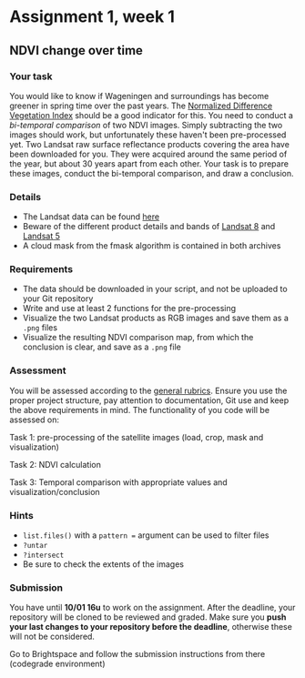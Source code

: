 # Assignment 1, week 1


## NDVI change over time

### Your task
You would like to know if Wageningen and surroundings has become greener in spring time over the past years. The [Normalized Difference Vegetation Index](https://en.wikipedia.org/wiki/Normalized_difference_vegetation_index) should be a good indicator for this. You need to conduct a *bi-temporal comparison* of two NDVI images. Simply subtracting the two images should work, but unfortunately these haven't been pre-processed yet. Two Landsat raw surface reflectance products covering the area have been downloaded for you. They were acquired around the same period of the year, but about 30 years apart from each other. Your task is to prepare these images, conduct the bi-temporal comparison, and draw a conclusion.


### Details
- The Landsat data can be found [here](https://www.dropbox.com/sh/3lz5vylc7tzpiup/AAB3HCFHdJFa8lV_PMRlV5Wda?dl=1)
- Beware of the different product details and bands of [Landsat 8](https://landsat.gsfc.nasa.gov/landsat-8/) and [Landsat 5](https://landsat.gsfc.nasa.gov/landsat-5/)
- A cloud mask from the fmask algorithm is contained in both archives


### Requirements
- The data should be downloaded in your script, and not be uploaded to your Git repository
- Write and use at least 2 functions for the pre-processing
- Visualize the two Landsat products as RGB images and save them as a `.png` files
- Visualize the resulting NDVI comparison map, from which the conclusion is clear, and save as a `.png` file


### Assessment
You will be assessed according to the [general rubrics](https://wageningenur4-my.sharepoint.com/:w:/g/personal/jan_verbesselt_wur_nl/ERkkjdEWK_dEmWFRVdhWBawBdKDBgjh6lajIaGE-hkz0KA?e=RqoFVC). Ensure you use the proper project structure, pay attention to documentation, Git use and keep the above requirements in mind. The functionality of you code will be assessed on: 

Task 1: pre-processing of the satellite images (load, crop, mask and visualization)

Task 2: NDVI calculation

Task 3: Temporal comparison with appropriate values and visualization/conclusion



### Hints
- `list.files()` with a `pattern =` argument can be used to filter files
- `?untar`
- `?intersect`
- Be sure to check the extents of the images


### Submission
You have until **10/01 16u** to work on the assignment. After the deadline, your repository will be cloned to be reviewed and graded. Make sure you **push your last changes to your repository before the deadline**, otherwise these will not be considered.

Go to Brightspace and follow the submission instructions from there (codegrade environment)
